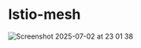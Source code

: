 # Istio-mesh
![Screenshot 2025-07-02 at 23 01 38](https://github.com/user-attachments/assets/e949e903-19f3-4213-88b7-0d80ac188be9)
